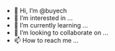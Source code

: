 - 👋 Hi, I’m @buyech
- 👀 I’m interested in ...
- 🌱 I’m currently learning ...
- 💞️ I’m looking to collaborate on ...
- 📫 How to reach me ...

<!---
buyech/buyech is a ✨ special ✨ repository because its `README.md` (this file) appears on your GitHub profile.
You can click the Preview link to take a look at your changes.
--->

